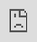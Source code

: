 # Бричков Никита, 041 группа
![N|Solid](https://storage.theoryandpractice.ru/tnp/uploads/image_block/000/052/014/image/base_d9dd9b626f.jpg)


<style>
/* Стили кнопки */
.iksweb{display: inline-block;cursor: pointer; font-size:16px;text-decoration:none;padding:25px 22px; color:#354251;background:#5ae671;border-radius:60px;border:3px solid #6e0c0c;}
.iksweb:hover{background:#22a9f2;color:#c7329d;border:3px solid #3e32c7;transition: all 0.2s ease;}
</style>

<a class="iksweb" href="https://github.com/EvilCarr0t" target="_blank"  title="Сайт на мой GitHub - аккаунт">Сайт на мой GitHub - аккаунт</a>








## Таблица на Miro
<iframe width="768" height="432" src="https://miro.com/app/live-embed/uXjVPD1y1-g=/?moveToViewport=-7098,-2251,1976,984&embedId=263088868628" frameborder="0" scrolling="no" allowfullscreen></iframe>






## Интерактивное изображение на Genially
<iframe title="Interactive image" frameborder="0" width="1200" height="674" style="position: absolute; top: 0; left: 0; width: 100%; height: 100%;" src="https://view.genial.ly/6378d7e28460fb0017c365a1" type="text/html" allowscriptaccess="always" allowfullscreen="true" scrolling="yes" allownetworking="all"></iframe>




[![](https://mermaid.ink/img/pako:eNqlk81u2kAQx19ltScikVCgJYkPlZpA2nt7wzls7DW2hDEy60oRtgTJgUMiJeqp6qfUS68UYomY4rzC7Bt1dg2p0la51AdrZ3bm958Pe0itwObUoJ2Q9V3ypmn2CD4v2vARUnkGK0ghJXKCxxSNBRqQ6cP8mGxvP4_hDnJYynM5-R2wgincyRG-Z7Bcu2-JRvyMyUFJ59zAHHL05RiUwXSrED4ooAt9MdeXuSpgjLETxKw2KjE5HMI7mKLMAoVW8kxerCWSAnW4qS_FmALzz8oQ1WzDd7SWWi-FrIx6CJKX8ur4AWym6sL8x2CtP2FEq6vIXI5VlWPt-KGGIC8eCGAXIzV3efmIwFEbvqq2dR03MF0TmkWJuDeYEfiMsZlaDWajA6MnBL7pXY31cG9j8rKEE8STEiKwIPBJQdebaP2F-w_YUQG71m1kOADcGDY_IvAeccrIN9gP8lw3jbuOyasSfFE5KHO1RcvU56HPPBu_16ECm1S43OcmNfBoc4dFXWFSs5dgKItE8Pq0Z1FDhBEv06hvM8GbHsMv3aeGw7qDe2_L9kQQ3ju7AbM5mkMqTvv65_AGApFW0HO8jvJHYRfdrhD9gVGpqOudjifc6GTHCvzKwLNdFgr37X6j0qg19litzhu7dfasXretk-r-nlN7WnXs3SfVGqNJkvwCLIXpzQ?type=png)](https://mermaid.live/edit#pako:eNqlk81u2kAQx19ltScikVCgJYkPlZpA2nt7wzls7DW2hDEy60oRtgTJgUMiJeqp6qfUS68UYomY4rzC7Bt1dg2p0la51AdrZ3bm958Pe0itwObUoJ2Q9V3ypmn2CD4v2vARUnkGK0ghJXKCxxSNBRqQ6cP8mGxvP4_hDnJYynM5-R2wgincyRG-Z7Bcu2-JRvyMyUFJ59zAHHL05RiUwXSrED4ooAt9MdeXuSpgjLETxKw2KjE5HMI7mKLMAoVW8kxerCWSAnW4qS_FmALzz8oQ1WzDd7SWWi-FrIx6CJKX8ur4AWym6sL8x2CtP2FEq6vIXI5VlWPt-KGGIC8eCGAXIzV3efmIwFEbvqq2dR03MF0TmkWJuDeYEfiMsZlaDWajA6MnBL7pXY31cG9j8rKEE8STEiKwIPBJQdebaP2F-w_YUQG71m1kOADcGDY_IvAeccrIN9gP8lw3jbuOyasSfFE5KHO1RcvU56HPPBu_16ECm1S43OcmNfBoc4dFXWFSs5dgKItE8Pq0Z1FDhBEv06hvM8GbHsMv3aeGw7qDe2_L9kQQ3ju7AbM5mkMqTvv65_AGApFW0HO8jvJHYRfdrhD9gVGpqOudjifc6GTHCvzKwLNdFgr37X6j0qg19litzhu7dfasXretk-r-nlN7WnXs3SfVGqNJkvwCLIXpzQ)


![layer](https://user-images.githubusercontent.com/114459505/207221413-1408fd26-2f58-427a-91fd-da399f45c98b.png)
